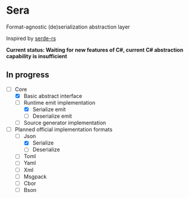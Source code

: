 # Sera

Format-agnostic (de)serialization abstraction layer

Inspired by [serde-rs](https://github.com/serde-rs/serde)

**Current status: Waiting for new features of C#, current C# abstraction capability is insufficient**

## In progress

- [ ] Core
  - [x] Basic abstract interface
  - [ ] Runtime emit implementation
    - [x] Serialize emit
    - [ ] Deserialize emit
  - [ ] Source generator implementation

- [ ] Planned official implementation formats
  - [ ] Json
    - [x] Serialize
    - [ ] Deserialize
  - [ ] Toml
  - [ ] Yaml
  - [ ] Xml
  - [ ] Msgpack
  - [ ] Cbor
  - [ ] Bson
